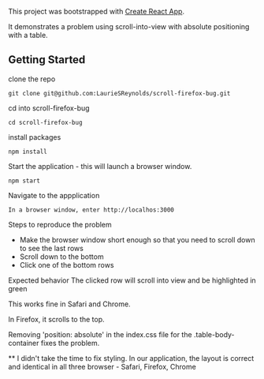 This project was bootstrapped with [Create React App](https://github.com/facebookincubator/create-react-app).

It demonstrates a problem using scroll-into-view with absolute positioning with a table.

## Getting Started
clone the repo

```
git clone git@github.com:LaurieSReynolds/scroll-firefox-bug.git
```

cd into scroll-firefox-bug

```
cd scroll-firefox-bug
```

install packages

```
npm install
```

Start the application - this will launch a browser window.

```
npm start
```

Navigate to the appplication

```
In a browser window, enter http://localhos:3000
```

Steps to reproduce the problem

* Make the browser window short enough so that you need to scroll down to see the last rows
* Scroll down to the bottom
* Click one of the bottom rows

Expected behavior
The clicked row will scroll into view and be highlighted in green

This works fine in Safari and Chrome.

In Firefox, it scrolls to the top.

Removing 'position: absolute' in the index.css file for the .table-body-container fixes the problem.

** I didn't take the time to fix styling.  In our application, the layout is correct and identical in all three browser - Safari, Firefox, Chrome
